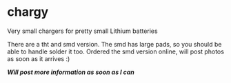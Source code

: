 # chargy
Very small chargers for pretty small Lithium batteries

There are a tht and smd version. The smd has large pads, so you should
be able to handle solder it too.
Ordered the smd version online, will post photos as soon as it arrives :)

**_Will post more information as soon as I can_**
